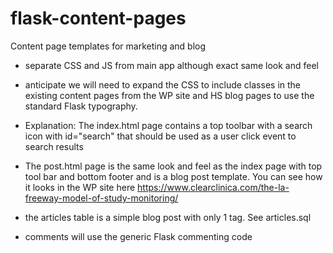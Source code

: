 # flask-content-pages
Content page templates for marketing and blog
- separate CSS and JS from main app although exact same look and feel
- anticipate we will need to expand the CSS to include classes in the existing
content pages from the WP site and HS blog pages to use the standard Flask typography.

- Explanation:
The index.html page contains a top toolbar with a search icon with  id="search" that should be used as a user click event to search results
- The post.html page is the same look and feel as the index page with top tool bar and bottom footer
and is a blog post template.  You can see how it looks in the WP site here https://www.clearclinica.com/the-la-freeway-model-of-study-monitoring/
- the articles table is a simple blog post with only 1 tag.  See articles.sql
- comments will use the generic Flask commenting code
